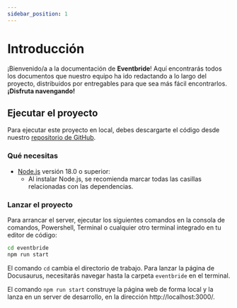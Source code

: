 ```yaml
---
sidebar_position: 1
---
```


# Introducción

¡Bienvenido/a a la documentación de **Eventbride**! Aquí encontrarás todos los documentos que nuestro equipo ha ido redactando a lo largo del proyecto, distribuidos por entregables para que sea más fácil encontrarlos. **¡Disfruta navengando!**

## Ejecutar el proyecto

Para ejecutar este proyecto en local, debes descargarte el código desde nuestro [repositorio de GitHub](https://github.com/ISPP-Eventbride/Eventbride-documentation).

### Qué necesitas

- [Node.js](https://nodejs.org/en/download/) versión 18.0 o superior:
  - Al instalar Node.js, se recomienda marcar todas las casillas relacionadas con las dependencias.

### Lanzar el proyecto

Para arrancar el server, ejecutar los siguientes comandos en la consola de comandos, Powershell, Terminal o cualquier otro terminal integrado en tu editor de código:

```bash
cd eventbride
npm run start
```

El comando `cd` cambia el directorio de trabajo. Para lanzar la página de Docusaurus, necesitarás navegar hasta la carpeta `eventbride` en el terminal.

El comando `npm run start` construye la página web de forma local y la lanza en un server de desarrollo, en la dirección http://localhost:3000/.
